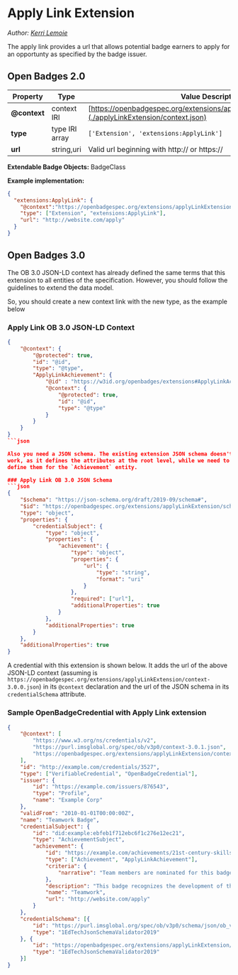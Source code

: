 # Apply Link Extension

_Author: [Kerri Lemoie](https://github.com/kayaelle)_

The apply link provides a url that allows potential badge earners to apply for an opportunty as specified by the badge issuer.

## Open Badges 2.0

Property     | Type        | Value Description
-------------|-------------|---------
**@context** | context IRI | [https://openbadgespec.org/extensions/applyLinkExtension/context.json](./applyLinkExtension/context.json)
**type**    | type IRI array |`['Extension', 'extensions:ApplyLink']`
**url** | string,uri | Valid url beginning with http:// or https://

**Extendable Badge Objects:**
BadgeClass

**Example implementation:**
```json
{
  "extensions:ApplyLink": {
    "@context":"https://openbadgespec.org/extensions/applyLinkExtension/context.json",
    "type": ["Extension", "extensions:ApplyLink"],
    "url": "http://website.com/apply"
  }
}
```

## Open Badges 3.0

The OB 3.0 JSON-LD context has already defined the same terms that this extension to all entities
of the specification. However, you should follow the guidelines to extend the data model.

So, you should create a new context link with the new type, as the example below

### Apply Link OB 3.0 JSON-LD Context
```json
{
    "@context": {
        "@protected": true,
        "id": "@id",
        "type": "@type",
        "ApplyLinkAchievement": {
            "@id" : "https://w3id.org/openbadges/extensions#ApplyLinkAchievement",
            "@context": {
                "@protected": true,
                "id": "@id",
                "type": "@type"
            }
        }
    }
}
```json

Also you need a JSON schema. The existing extension JSON schema doesn't
work, as it defines the attributes at the root level, while we need to
define them for the `Achievement` entity.

### Apply Link OB 3.0 JSON Schema
```json
{
    "$schema": "https://json-schema.org/draft/2019-09/schema#",
    "$id": "https://openbadgespec.org/extensions/applyLinkExtension/schema_obv3p0.json",
    "type": "object",
    "properties": {
        "credentialSubject": {
            "type": "object",
            "properties": {
                "achievement": {
                    "type": "object",
                    "properties": {
                        "url": {
                            "type": "string",
                            "format": "uri"
                        }
                    },
                    "required": ["url"],
                    "additionalProperties": true
                }
            },
            "additionalProperties": true
        }
    },
    "additionalProperties": true
}
```

A credential with this extension is shown below. It adds the url of the above
JSON-LD context (assuming is
`https://openbadgespec.org/extensions/applyLinkExtension/context-3.0.0.json`)
in its `@context` declaration and the url of the JSON schema in its
`credentialSchema` attribute.

### Sample OpenBadgeCredential with Apply Link extension
```json
{
    "@context": [
        "https://www.w3.org/ns/credentials/v2",
        "https://purl.imsglobal.org/spec/ob/v3p0/context-3.0.1.json",
        "https://openbadgespec.org/extensions/applyLinkExtension/context-3.0.0.json"
    ],
    "id": "http://example.com/credentials/3527",
    "type": ["VerifiableCredential", "OpenBadgeCredential"],
    "issuer": {
        "id": "https://example.com/issuers/876543",
        "type": "Profile",
        "name": "Example Corp"
    },
    "validFrom": "2010-01-01T00:00:00Z",
    "name": "Teamwork Badge",
    "credentialSubject": {
        "id": "did:example:ebfeb1f712ebc6f1c276e12ec21",
        "type": "AchievementSubject",
        "achievement": {
            "id": "https://example.com/achievements/21st-century-skills/teamwork",
            "type": ["Achievement", "ApplyLinkAchievement"],
            "criteria": {
                "narrative": "Team members are nominated for this badge by their peers and recognized upon review by Example Corp management."
            },
            "description": "This badge recognizes the development of the capacity to collaborate within a group environment.",
            "name": "Teamwork",
            "url": "http://website.com/apply"
        }
    },
    "credentialSchema": [{
        "id": "https://purl.imsglobal.org/spec/ob/v3p0/schema/json/ob_v3p0_achievementcredential_schema.json",
        "type": "1EdTechJsonSchemaValidator2019"
    }, {
        "id": "https://openbadgespec.org/extensions/applyLinkExtension/schema_obv3p0.json",
        "type": "1EdTechJsonSchemaValidator2019"
    }]
}
```
